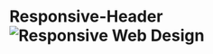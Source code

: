 # Responsive-Header![Responsive Web Design](https://user-images.githubusercontent.com/102663969/212306190-4bdfe83f-880e-4155-a19c-2782092f0274.png)
